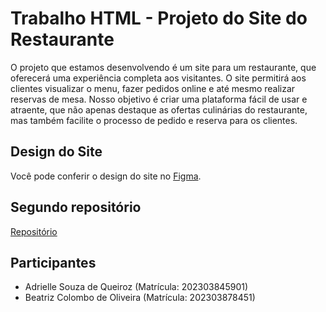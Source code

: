 # Trabalho HTML - Projeto do Site do Restaurante

O projeto que estamos desenvolvendo é um site para um restaurante, que oferecerá uma experiência completa aos visitantes. O site permitirá aos clientes visualizar o menu, fazer pedidos online e até mesmo realizar reservas de mesa. Nosso objetivo é criar uma plataforma fácil de usar e atraente, que não apenas destaque as ofertas culinárias do restaurante, mas também facilite o processo de pedido e reserva para os clientes.

## Design do Site
Você pode conferir o design do site no [Figma](https://www.figma.com/file/0mypWwbL1VAGUu3Y9EEVWW/Untitled?type=design&node-id=5%3A11&mode=design&t=UuuFhjD4Y7go5SsZ-1).

## Segundo repositório
[Repositório](https://github.com/beea5/lotusrestaurante)

## Participantes
- Adrielle Souza de Queiroz (Matrícula: 202303845901)
- Beatriz Colombo de Oliveira (Matrícula: 202303878451)
